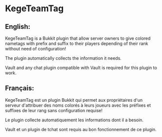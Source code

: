 KegeTeamTag
===========

English:
--------

KegeTeamTag is a Bukkit plugin that allow server owners to give colored nametags with prefix and suffix to their players depending of their rank without need of configuration!

The plugin automatically collects the information it needs. 

Vault and any chat plugin compatible with Vault is required for this plugin to work.

Français:
---------

KegeTeamTag est un plugin Bukkit qui permet aux propriétaires d'un serveur d'attribuer des noms colorés à leurs joueurs avec les préfixes et suffixes de leur rang sans configuration requise!

Le plugin collecte automatiquement les informations dont il a besoin.

Vault et un plugin de tchat sont requis au bon fonctionnement de ce plugin.
